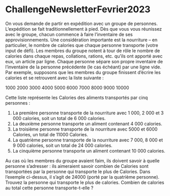 # ChallengeNewsletterFevrier2023

On vous demande de partir en expédition avec un groupe de personnes.
L’expédition se fait traditionnellement à pied. Dès que vous vous réunissez
avec le groupe, chacun commence à faire l’inventaire de ses
approvisionnements. Une considération importante est la nourriture – en
particulier, le nombre de calories que chaque personne transporte (votre
input de défi).
Les membres du groupe notent à tour de rôle le nombre de calories dans
chaque repas, collations, rations, etc. qu’ils ont apporté avec eux, un article
par ligne. Chaque personne sépare son propre inventaire de l’inventaire de
la personne précédente (le cas échéant) par une ligne vide.
Par exemple, supposons que les membres du groupe finissent d’écrire les
calories et se retrouvent avec la liste suivante :

1000
2000
3000
4000
5000
6000
7000
8000
9000
10000

Cette liste représente les Calories des aliments transportés par cinq
personnes :
1. La première personne transporte de la nourriture avec 1 000, 2 000
et 3 000 calories, soit un total de 6 000 calories.
2. La deuxième personne transporte un aliment contenant 4 000
calories.
3. La troisième personne transporte de la nourriture avec 5000 et 6000
Calories, un total de 11000 Calories.
4. La quatrième personne transporte de la nourriture avec 7 000, 8 000
et 9 000 calories, soit un total de 24 000 calories.
5. La cinquième personne transporte un aliment contenant 10 000
calories.

Au cas où les membres du groupe avaient faim, ils doivent savoir à quelle
personne s’adresser : ils aimeraient savoir combien de Calories sont
transportées par la personne qui transporte le plus de Calories. Dans
l’exemple ci-dessus, il s’agit de 24000 (porté par la quatrième personne).
Trouvez la personne qui transporte le plus de calories. 
Combien de calories au total cette personne transporte-t-elle ?
